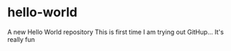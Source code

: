 # hello-world
A new Hello World repository
This is first time I am trying out GitHup... It's really fun
